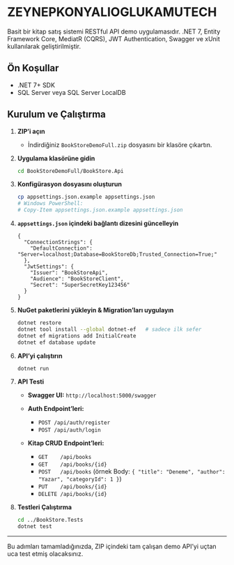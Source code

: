 # ZEYNEPKONYALIOGLUKAMUTECH

Basit bir kitap satış sistemi RESTful API demo uygulamasıdır. .NET 7, Entity Framework Core, MediatR (CQRS), JWT Authentication, Swagger ve xUnit kullanılarak geliştirilmiştir.

## Ön Koşullar

* .NET 7+ SDK
* SQL Server veya SQL Server LocalDB

## Kurulum ve Çalıştırma

1. **ZIP’i açın**

   * İndirdiğiniz `BookStoreDemoFull.zip` dosyasını bir klasöre çıkartın.

2. **Uygulama klasörüne gidin**

   ```bash
   cd BookStoreDemoFull/BookStore.Api
   ```

3. **Konfigürasyon dosyasını oluşturun**

   ```bash
   cp appsettings.json.example appsettings.json
   # Windows PowerShell:
   # Copy-Item appsettings.json.example appsettings.json
   ```

4. **`appsettings.json` içindeki bağlantı dizesini güncelleyin**

   ```jsonc
   {
     "ConnectionStrings": {
       "DefaultConnection": "Server=localhost;Database=BookStoreDb;Trusted_Connection=True;"
     },
     "JwtSettings": {
       "Issuer": "BookStoreApi",
       "Audience": "BookStoreClient",
       "Secret": "SuperSecretKey123456"
     }
   }
   ```

5. **NuGet paketlerini yükleyin & Migration’ları uygulayın**

   ```bash
   dotnet restore
   dotnet tool install --global dotnet-ef   # sadece ilk sefer
   dotnet ef migrations add InitialCreate
   dotnet ef database update
   ```

6. **API’yi çalıştırın**

   ```bash
   dotnet run
   ```

7. **API Testi**

   * **Swagger UI:** `http://localhost:5000/swagger`
   * **Auth Endpoint’leri:**

     * `POST /api/auth/register`
     * `POST /api/auth/login`
   * **Kitap CRUD Endpoint’leri:**

     * `GET    /api/books`
     * `GET    /api/books/{id}`
     * `POST   /api/books`  (örnek Body: `{ "title": "Deneme", "author": "Yazar", "categoryId": 1 }`)
     * `PUT    /api/books/{id}`
     * `DELETE /api/books/{id}`

8. **Testleri Çalıştırma**

   ```bash
   cd ../BookStore.Tests
   dotnet test
   ```

---

Bu adımları tamamladığınızda, ZIP içindeki tam çalışan demo API’yi uçtan uca test etmiş olacaksınız.
